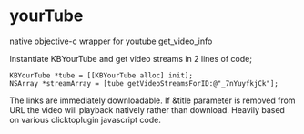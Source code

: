 # yourTube
native objective-c wrapper for youtube get_video_info

Instantiate KBYourTube and get video streams in 2 lines of code;

    KBYourTube *tube = [[KBYourTube alloc] init];
    NSArray *streamArray = [tube getVideoStreamsForID:@"_7nYuyfkjCk"];
    

The links are immediately downloadable. If &title parameter is removed from URL the video will playback natively rather than download.
Heavily based on various clicktoplugin javascript code.
